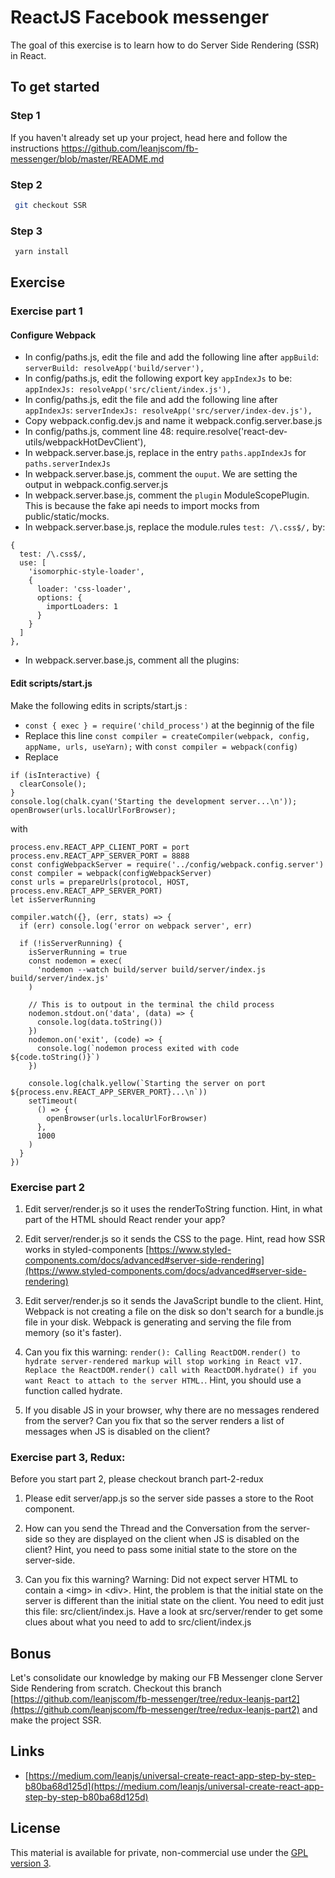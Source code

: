# ReactJS Facebook messenger

The goal of this exercise is to learn how to do Server Side Rendering (SSR) in React.

## To get started

### Step 1

If you haven't already set up your project, head here and follow the instructions https://github.com/leanjscom/fb-messenger/blob/master/README.md


### Step 2
```sh
 git checkout SSR
 ```

### Step 3
```sh
 yarn install
 ```

## Exercise

### Exercise part 1

#### Configure Webpack

- In config/paths.js, edit the file and add the following line after `appBuild`:
  ```serverBuild: resolveApp('build/server'),```
- In config/paths.js, edit the following export key `appIndexJs` to be:
  ```appIndexJs: resolveApp('src/client/index.js'),```
- In config/paths.js, edit the file and add the following line after `appIndexJs`:
    ```serverIndexJs: resolveApp('src/server/index-dev.js'),```
- Copy webpack.config.dev.js and name it webpack.config.server.base.js
- In config/paths.js, comment line 48: require.resolve('react-dev-utils/webpackHotDevClient'),
- In webpack.server.base.js, replace in the entry `paths.appIndexJs` for `paths.serverIndexJs`
- In webpack.server.base.js, comment the `ouput`. We are setting the output in webpack.config.server.js
- In webpack.server.base.js, comment the `plugin` ModuleScopePlugin. This is because the fake api needs to import mocks from public/static/mocks.
- In webpack.server.base.js, replace the module.rules `test: /\.css$/,` by:
```
{
  test: /\.css$/,
  use: [
    'isomorphic-style-loader',
    {
      loader: 'css-loader',
      options: {
        importLoaders: 1
      }
    }
  ]
},
```
- In webpack.server.base.js, comment all the plugins:

#### Edit scripts/start.js

Make the following edits in scripts/start.js :
- `const { exec } = require('child_process')` at the beginnig of the file
- Replace this line `const compiler = createCompiler(webpack, config, appName, urls, useYarn);` with `const compiler = webpack(config)`
- Replace
```
if (isInteractive) {
  clearConsole();
}
console.log(chalk.cyan('Starting the development server...\n'));
openBrowser(urls.localUrlForBrowser);
```
with
```
process.env.REACT_APP_CLIENT_PORT = port
process.env.REACT_APP_SERVER_PORT = 8888
const configWebpackServer = require('../config/webpack.config.server')
const compiler = webpack(configWebpackServer)
const urls = prepareUrls(protocol, HOST, process.env.REACT_APP_SERVER_PORT)
let isServerRunning

compiler.watch({}, (err, stats) => {
  if (err) console.log('error on webpack server', err)

  if (!isServerRunning) {
    isServerRunning = true
    const nodemon = exec(
      'nodemon --watch build/server build/server/index.js build/server/index.js'
    )

    // This is to outpout in the terminal the child process
    nodemon.stdout.on('data', (data) => {
      console.log(data.toString())
    })
    nodemon.on('exit', (code) => {
      console.log(`nodemon process exited with code ${code.toString()}`)
    })

    console.log(chalk.yellow(`Starting the server on port ${process.env.REACT_APP_SERVER_PORT}...\n`))
    setTimeout(
      () => {
        openBrowser(urls.localUrlForBrowser)
      },
      1000
    )
  }
})
```

### Exercise part 2

1. Edit server/render.js so it uses the renderToString function. Hint, in what part of the HTML should React render your app?

2. Edit server/render.js so it sends the CSS to the page. Hint, read how SSR works in styled-components [https://www.styled-components.com/docs/advanced#server-side-rendering](https://www.styled-components.com/docs/advanced#server-side-rendering)

3. Edit server/render.js so it sends the JavaScript bundle to the client. Hint, Webpack is not creating a file on the disk so don't search for a bundle.js file in your disk. Webpack is generating and serving the file from memory (so it's faster).

4. Can you fix this warning: `render(): Calling ReactDOM.render() to hydrate server-rendered markup will stop working in React v17. Replace the ReactDOM.render() call with ReactDOM.hydrate() if you want React to attach to the server HTML.`. Hint, you should use a function called hydrate.

5. If you disable JS in your browser, why there are no messages rendered from the server? Can you fix that so the server renders a list of messages when JS is disabled on the client?

### Exercise part 3, Redux:

Before you start part 2, please checkout branch part-2-redux

1. Please edit server/app.js so the server side passes a store to the Root component.

2. How can you send the Thread and the Conversation from the server-side so they are displayed on the client when JS is disabled on the client? Hint, you need to pass some initial state to the store on the server-side.

3. Can you fix this warning? Warning: Did not expect server HTML to contain a &lt;img&gt; in &lt;div&gt;. Hint, the problem is that the initial state on the server is different than the initial state on the client. You need to edit just this file:  src/client/index.js. Have a look at src/server/render to get some clues about what you need to add to src/client/index.js

## Bonus

Let's consolidate our knowledge by making our FB Messenger clone Server Side Rendering from scratch. Checkout this branch [https://github.com/leanjscom/fb-messenger/tree/redux-leanjs-part2](https://github.com/leanjscom/fb-messenger/tree/redux-leanjs-part2) and make the project SSR.

## Links

- [https://medium.com/leanjs/universal-create-react-app-step-by-step-b80ba68d125d](https://medium.com/leanjs/universal-create-react-app-step-by-step-b80ba68d125d)

## License

This material is available for private, non-commercial use under the [GPL version 3](http://www.gnu.org/licenses/gpl-3.0-standalone.html).
